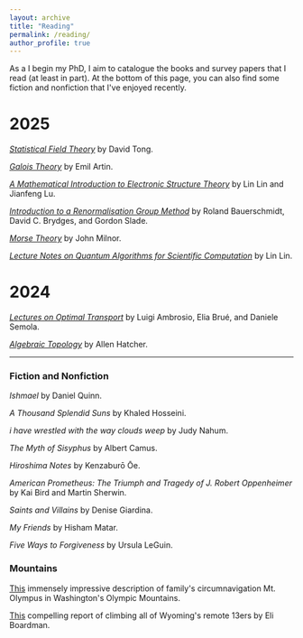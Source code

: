 ```yaml
---
layout: archive
title: "Reading"
permalink: /reading/
author_profile: true
---
```


As a I begin my PhD, I aim to catalogue the books and survey papers that I read (at least in part). At the bottom of this page, you can also find some fiction and nonfiction that I've enjoyed recently.

# 2025

*[Statistical Field Theory](https://www.damtp.cam.ac.uk/user/tong/sft/sft.pdf)* by David Tong.

*[Galois Theory](https://store.doverpublications.com/products/9780486623429?srsltid=AfmBOorO3mk_FSlyqn3Dyi6Vq5D1CYKyg8Oq8IC7tBeYDvyN8iOMzBmQ)* by Emil Artin.

<!--*[Reflected Brownian Motions in the KPZ Universality Class](https://link.springer.com/content/pdf/10.1007/978-3-319-49499-9.pdf)* by Spohn, Ferrari, and Weiss.-->

*[A Mathematical Introduction to Electronic Structure Theory](https://math.berkeley.edu/~linlin/esbook/)* by Lin Lin and Jianfeng Lu.

*[Introduction to a Renormalisation Group Method](https://link.springer.com/book/10.1007/978-981-32-9593-3)* by Roland Bauerschmidt, David C. Brydges, and Gordon Slade.

*[Morse Theory](https://webhomes.maths.ed.ac.uk/~v1ranick/papers/milnmors.pdf)* by John Milnor.

*[Lecture Notes on Quantum Algorithms for Scientific Computation](https://math.berkeley.edu/~linlin/qasc/qasc_notes.pdf)* by Lin Lin.


# 2024

*[Lectures on Optimal Transport](https://link.springer.com/book/10.1007/978-3-031-76834-7)* by Luigi Ambrosio, Elia Brué, and Daniele Semola.

*[Algebraic Topology](https://pi.math.cornell.edu/~hatcher/AT/AT.pdf)* by Allen Hatcher.

---

### Fiction and Nonfiction

*Ishmael* by Daniel Quinn.

*A Thousand Splendid Suns* by Khaled Hosseini.

*i have wrestled with the way clouds weep* by Judy Nahum.

*The Myth of Sisyphus* by Albert Camus.

*Hiroshima Notes* by Kenzaburō Ōe.

*American Prometheus: The Triumph and Tragedy of J. Robert Oppenheimer* by Kai Bird and Martin Sherwin.

*Saints and Villains* by Denise Giardina.

*My Friends* by Hisham Matar.

*Five Ways to Forgiveness* by Ursula LeGuin.

### Mountains

[This](https://www.nwhikers.net/forums/viewtopic.php?t=8039587) immensely impressive description of family's circumnavigation Mt. Olympus in Washington's Olympic Mountains.

[This](https://www.14ers.com/php14ers/tripreport.php?trip=20720) compelling report of climbing all of Wyoming's remote 13ers by Eli Boardman.
